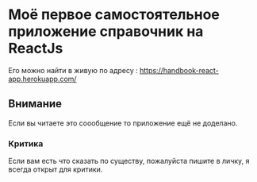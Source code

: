 # Моё первое самостоятельное приложение справочник на ReactJs

Его можно найти в живую по адресу : https://handbook-react-app.herokuapp.com/

## Внимание

Если вы читаете это соообщение то приложение ещё не доделано.

### Критика

Если вам есть что сказать по существу, пожалуйста пишите в личку, я всегда открыт для критики.
